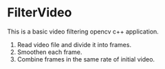# FilterVideo
This is a basic video filtering opencv c++ application.
  1. Read video file and divide it into frames.
  2. Smoothen each frame.
  3. Combine frames in the same rate of initial video.
